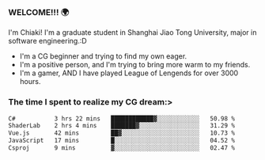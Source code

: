 ### WELCOME!!! 🌍

I'm Chiaki! I'm a graduate student in Shanghai Jiao Tong University, major in software engineering.:D

-  I'm a CG beginner and trying to find my own eager. 
-  I'm a positive person, and I'm trying to bring more warm to my friends.
-  I'm a gamer, AND I have played League of Lengends for over 3000 hours.


### The time I spent to realize my CG dream:>
<!--START_SECTION:waka-->

```txt
C#           3 hrs 22 mins   ████████████▓░░░░░░░░░░░░   50.98 %
ShaderLab    2 hrs 4 mins    ███████▓░░░░░░░░░░░░░░░░░   31.29 %
Vue.js       42 mins         ██▓░░░░░░░░░░░░░░░░░░░░░░   10.73 %
JavaScript   17 mins         █░░░░░░░░░░░░░░░░░░░░░░░░   04.52 %
Csproj       9 mins          ▓░░░░░░░░░░░░░░░░░░░░░░░░   02.47 %
```

<!--END_SECTION:waka-->

<!--
**Chiaki-meow/Chiaki-meow** is a ✨ _special_ ✨ repository because its `README.md` (this file) appears on your GitHub profile.

Here are some ideas to get you started:

- 🔭 I’m currently working on ...
- 🌱 I’m currently learning ...
- 👯 I’m looking to collaborate on ...
- 🤔 I’m looking for help with ...
- 💬 Ask me about ...
- 📫 How to reach me: ...
- 😄 Pronouns: ...
- ⚡ Fun fact: ...
-->
